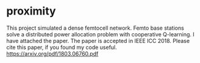 # proximity

This project simulated a dense femtocell network. Femto base stations solve a distributed power allocation problem with cooperative Q-learning. I have attached the paper. The paper is accepted in IEEE ICC 2018. Please cite this paper, if you found my code useful. 
https://arxiv.org/pdf/1803.06760.pdf
